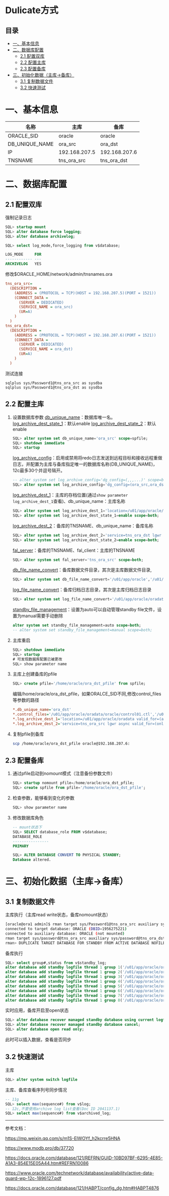 # Dulicate方式

## 目录

-   [一、基本信息](#一基本信息)
-   [二、数据库配置](#二数据库配置)
    -   [2.1 配置双库](#21-配置双库)
    -   [2.2 配置主库](#22-配置主库)
    -   [2.3 配置备库](#23-配置备库)
-   [三、初始化数据（主库->备库）](#三初始化数据主库-备库)
    -   [3.1 复制数据文件](#31-复制数据文件)
    -   [3.2 快速测试](#32-快速测试)

# 一、基本信息

| 名称               | 主库            | 备库            |
| ---------------- | ------------- | ------------- |
| ORACLE\_SID      | oracle        | oracle        |
| DB\_UNIQUE\_NAME | ora\_src      | ora\_dst      |
| IP               | 192.168.207.5 | 192.168.207.6 |
| TNSNAME          | tns\_ora\_src | tns\_ora\_dst |

# 二、数据库配置

## 2.1 配置双库

强制记录日志

```sql
SQL> startup mount
SQL> alter database force logging;
SQL> alter database archivelog;

SQL> select log_mode,force_logging from v$database;

LOG_MODE     FOR
------------ ---
ARCHIVELOG   YES
```

修改\$ORACLE\_HOME/network/admin/tnsnames.ora

```ini
tns_ora_src=
  (DESCRIPTION =
    (ADDRESS = (PROTOCOL = TCP)(HOST = 192.168.207.5)(PORT = 1521))
    (CONNECT_DATA =
      (SERVER = DEDICATED)
      (SERVICE_NAME = ora_src)
      (UR=A)
    )
  )
tns_ora_dst=  
  (DESCRIPTION =
    (ADDRESS = (PROTOCOL = TCP)(HOST = 192.168.207.6)(PORT = 1521))
    (CONNECT_DATA =
      (SERVER = DEDICATED)
      (SERVICE_NAME = ora_dst)
      (UR=A)
    )
  )
```

测试连接

```纯文本
sqlplus sys/Password1@tns_ora_src as sysdba
sqlplus sys/Password1@tns_ora_dst as sysdba
```

## 2.2 配置主库

1.  设置数据库参数
    [db\_unique\_name](https://docs.oracle.com/database/121/REFRN/GUID-3547C937-5DDA-49FF-A9F9-14FF306545D8.htm#REFRN10242 "db_unique_name")：数据库唯一名。
    [log\_archive\_dest\_state\_1](https://docs.oracle.com/database/121/REFRN/GUID-983A9C52-3046-4286-AEA7-800741EE0561.htm#REFRN10087 "log_archive_dest_state_1")：默认enable
    [log\_archive\_dest\_state\_2](https://docs.oracle.com/database/121/REFRN/GUID-983A9C52-3046-4286-AEA7-800741EE0561.htm#REFRN10087 "log_archive_dest_state_2")：默认enable
    ```sql
    SQL> alter system set db_unique_name='ora_src' scope=spfile;
    SQL> shutdown immediate
    SQL> startup
    ```
    [log\_archive\_config](https://docs.oracle.com/database/121/REFRN/GUID-4DABDBE9-04B6-44D2-B93D-DAB15EA71427.htm#REFRN10237 "log_archive_config")：启用或禁用将redo日志发送到远程目标和接收远程重做日志，并配置为主库与备库指定唯一的数据库名称(DB\_UNIQUE\_NAME)，12c最多30个并逗号隔开。
    ```sql
    -- alter system set log_archive_config='dg_config=(,,,...)' scope=both;
    SQL> alter system set log_archive_config='dg_config=(ora_src,ora_dst)' scope=both;
    ```
    [log\_archive\_dest\_1](https://docs.oracle.com/database/121/REFRN/GUID-10BD97BF-6295-4E85-A1A3-854E15E05A44.htm#REFRN10086 "log_archive_dest_1")：主库的存档位置(通过`show parameter log_archive_dest_1`查看)、db\_unique\_name：主库名称
    ```sql
    SQL> alter system set log_archive_dest_1='location=/u01/app/oracle/oradata valid_for=(all_logfiles,all_roles) db_unique_name=ora_src' scope=both;
    SQL> alter system set log_archive_dest_state_1=enable scope=both;
    ```
    [log\_archive\_dest\_2](https://docs.oracle.com/database/121/REFRN/GUID-10BD97BF-6295-4E85-A1A3-854E15E05A44.htm#REFRN10086 "log_archive_dest_2")：备库的TNSNAME、db\_unique\_name：备库名称
    ```sql
    SQL> alter system set log_archive_dest_2='service=tns_ora_dst lgwr async valid_for=(online_logfiles,primary_role) db_unique_name=ora_dst' scope=both;
    SQL> alter system set log_archive_dest_state_2=enable scope=both;
    ```
    [fal\_server](https://docs.oracle.com/database/121/REFRN/GUID-4F034B79-AE2A-44E3-8485-E055AA2DDD29.htm#REFRN10056 "fal_server")：备库的TNSNAME、fal\_client：主库的TNSNAME
    ```sql
    SQL> alter system set fal_server='tns_ora_src' scope=both;
    ```
    [db\_file\_name\_convert](https://docs.oracle.com/database/121/REFRN/GUID-E8B4E0EA-B073-4349-9EA9-E053F499FB9E.htm#REFRN10038 "db_file_name_convert")：备库数据文件目录，其次是主库数据文件目录,
    ```sql
    SQL> alter system set db_file_name_convert='/u01/app/oracle','/u01/app/oracle' scope=spfile;
    ```
    [log\_file\_name\_convert](https://docs.oracle.com/database/121/REFRN/GUID-3D5894EF-C33D-4687-978F-F640174F6FCC.htm#REFRN10098 "log_file_name_convert")：备库归档日志目录，其次是主库归档日志目录
    ```sql
    SQL> alter system set log_file_name_convert='/u01/app/oracle/oradata','/u01/app/oracle/oradata' scope=spfile;
    ```
    [standby\_file\_management](https://docs.oracle.com/database/121/REFRN/GUID-BD652D33-31C7-47C9-8019-7A4B79A9D974.htm#REFRN10212 "standby_file_management")：设置为auto可以自动管理standby file文件，设置为manual需要手动删除
    ```sql
    alter system set standby_file_management=auto scope=both;
    -- alter system set standby_file_management=manual scope=both;
    ```
2.  主库重启
    ```sql
    SQL> shutdown immediate
    SQL> startup
    # 可发现数据库配置已被更改
    SQL> show parameter name
    ```
3.  主库上创建备库的pfile
    ```sql
    SQL> create pfile='/home/oracle/ora_dst_pfile' from spfile;
    ```
    编辑/home/oracle/ora\_dst\_pfile，如果ORALCE\_SID不同,修改control\_files等参数的路径
    ```ini
    *.db_unique_name='ora_dst'
    *.control_files='/u01/app/oracle/oradata/oracle/control01.ctl','/u01/app/oracle/flash_recovery_area/oracle/control02.ctl'
    *.log_archive_dest_1='location=/u01/app/oracle/oradata valid_for=(all_logfiles,all_roles) db_unique_name=ora_dst'
    *.log_archive_dest_2='service=tns_ora_src lgwr async valid_for=(online_logfiles,primary_role) db_unique_name=ora_src'
    ```
4.  复制pfile到备库
    ```bash
    scp /home/oracle/ora_dst_pfile oracle@192.168.207.6:
    ```

## 2.3 配置备库

1.  通过pfile启动到nomount模式（注意备份参数文件）
    ```sql
    SQL> startup nomount pfile=/home/oracle/ora_dst_pfile;
    SQL> create spfile from pfile='/home/oracle/ora_dst_pfile';
    ```
2.  检查参数，能够看到变化的参数
    ```sql
    SQL> show parameter name
    ```
3.  修改数据库角色
    ```sql
    -- mount状态下
    SQL> SELECT database_role FROM v$database;
    DATABASE_ROLE
    ----------------
    PRIMARY

    SQL> ALTER DATABASE CONVERT TO PHYSICAL STANDBY;
    Database altered.
    ```

# 三、初始化数据（主库->备库）

## 3.1 复制数据文件

主库执行（主库read write状态，备库nomount状态）

```bash
[oracle@ora1 admin]$ rman target sys/Password1@tns_ora_src auxiliary sys/Password1@tns_ora_dst
connected to target database: ORACLE (DBID=1956275221)
connected to auxiliary database: ORACLE (not mounted)
rman target sys/password@tns_ora_src auxiliary sys/password@tns_ora_dst
rman> DUPLICATE TARGET DATABASE FOR STANDBY FROM ACTIVE DATABASE NOFILENAMECHECK;
```

备库执行

```sql
SQL> select group#,status from v$standby_log;
alter database add standby logfile thread 1 group 1('/u01/app/oracle/oradata/redo1.log') size 200M;
alter database add standby logfile thread 1 group 2('/u01/app/oracle/oradata/redo2.log') size 200M; 
alter database add standby logfile thread 1 group 3('/u01/app/oracle/oradata/redo3.log') size 200M; 
alter database add standby logfile thread 1 group 4('/u01/app/oracle/oradata/redo4.log') size 200M; 
alter database add standby logfile thread 1 group 5('/u01/app/oracle/oradata/redo5.log') size 200M; 
alter database add standby logfile thread 1 group 6('/u01/app/oracle/oradata/redo6.log') size 200M; 
alter database add standby logfile thread 1 group 7('/u01/app/oracle/oradata/redo7.log') size 200M; 
alter database add standby logfile thread 1 group 8('/u01/app/oracle/oradata/redo8.log') size 200M; 
```

实时应用，备库开启至open状态

```sql
SQL> alter database recover managed standby database using current logfile disconnect from session;
SQL> alter database recover managed standby database cancel;
SQL> alter database open read only;
```

此时可以插入数据，查看是否同步

## 3.2 快速测试

主库

```sql
SQL> alter system switch logfile
```

主库、备库查看序列号同步情况

```sql
-- 11g
SQL> select max(sequence#) from v$log;
-- 12c,不要使用archive log list查看(Doc ID 2041137.1)
SQL> select max(sequence#) from v$archived_log;
```

***

参考文档：

<https://mp.weixin.qq.com/s/m1S-ElWOYf_h2kcrre5HNA>

<https://www.modb.pro/db/37720>

<https://docs.oracle.com/database/121/REFRN/GUID-10BD97BF-6295-4E85-A1A3-854E15E05A44.htm#REFRN10086>

<https://www.oracle.com/technetwork/database/availability/active-data-guard-wp-12c-1896127.pdf>

<https://docs.oracle.com/database/121/HABPT/config_dg.htm#HABPT4876>
